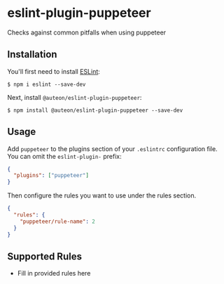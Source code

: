 # eslint-plugin-puppeteer

Checks against common pitfalls when using puppeteer

## Installation

You'll first need to install [ESLint](http://eslint.org):

```
$ npm i eslint --save-dev
```

Next, install `@auteon/eslint-plugin-puppeteer`:

```
$ npm install @auteon/eslint-plugin-puppeteer --save-dev
```

## Usage

Add `puppeteer` to the plugins section of your `.eslintrc` configuration file. You can omit the `eslint-plugin-` prefix:

```json
{
  "plugins": ["puppeteer"]
}
```

Then configure the rules you want to use under the rules section.

```json
{
  "rules": {
    "puppeteer/rule-name": 2
  }
}
```

## Supported Rules

- Fill in provided rules here
